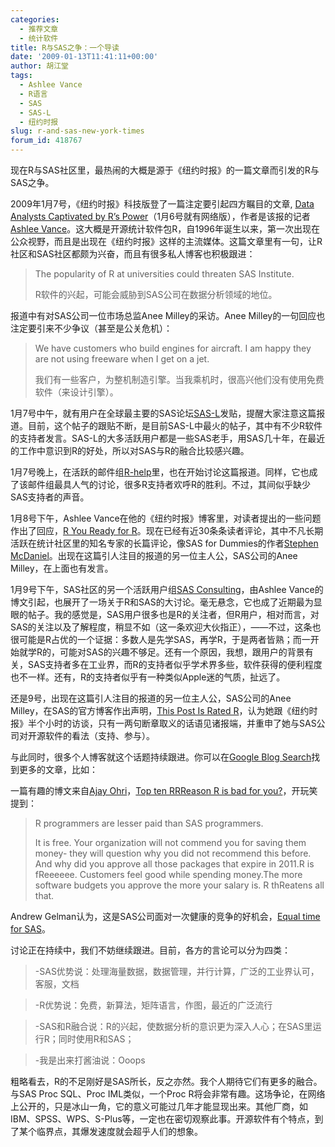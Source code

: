 ```yaml
---
categories:
  - 推荐文章
  - 统计软件
title: R与SAS之争：一个导读
date: '2009-01-13T11:41:11+00:00'
author: 胡江堂
tags:
  - Ashlee Vance
  - R语言
  - SAS
  - SAS-L
  - 纽约时报
slug: r-and-sas-new-york-times
forum_id: 418767
---
```


现在R与SAS社区里，最热闹的大概是源于《纽约时报》的一篇文章而引发的R与SAS之争。

2009年1月7号，《纽约时报》科技版登了一篇注定要引起四方瞩目的文章, [Data Analysts Captivated by R’s Power](http://www.nytimes.com/2009/01/07/technology/business-computing/07program.html)（1月6号就有网络版），作者是该报的记者[Ashlee Vance](http://topics.nytimes.com/top/reference/timestopics/people/v/ashlee_vance/index.html?inline=nyt-per)。这大概是开源统计软件包R，自1996年诞生以来，第一次出现在公众视野，而且是出现在《纽约时报》这样的主流媒体。这篇文章里有一句，让R社区和SAS社区都颇为兴奋，而且有很多私人博客也积极跟进：
<!--more-->

> The popularity of R at universities could threaten SAS Institute.
>
> R软件的兴起，可能会威胁到SAS公司在数据分析领域的地位。

报道中有对SAS公司一位市场总监Anee Milley的采访。Anee Milley的一句回应也注定要引来不少争议（甚至是公关危机）：

> We have customers who build engines for aircraft. I am happy they are not using freeware when I get on a jet.
>
> 我们有一些客户，为整机制造引擎。当我乘机时，很高兴他们没有使用免费软件（来设计引擎）。

1月7号中午，就有用户在全球最主要的SAS论坛[SAS-L](http://www.listserv.uga.edu/cgi-bin/wa?A1=ind0901b&L=sas-l#44)发贴，提醒大家注意这篇报道。目前，这个帖子的跟贴不断，是目前SAS-L中最火的帖子，其中有不少R软件的支持者发言。SAS-L的大多活跃用户都是一些SAS老手，用SAS几十年，在最近的工作中意识到R的好处，所以对SAS与R的融合比较感兴趣。



1月7号晚上，在活跃的邮件组[R-help](http://groups.google.com/group/r-help-archive/browse_thread/thread/5502fdc60d063833/352fc11a5b833f12)里，也在开始讨论这篇报道。同样，它也成了该邮件组最具人气的讨论，很多R支持者欢呼R的胜利。不过，其间似乎缺少SAS支持者的声音。

1月8号下午，Ashlee Vance在他的《纽约时报》博客里，对读者提出的一些问题作出了回应，[R You Ready for R](http://bits.blogs.nytimes.com/2009/01/08/r-you-ready-for-r/)。现在已经有近30条条读者评论，其中不凡长期活跃在统计社区里的知名专家的长篇评论，像SAS for Dummies的作者[Stephen McDaniel](http://stephenmcdaniel.us)。出现在这篇引人注目的报道的另一位主人公，SAS公司的Anee Milley，在上面也有发言。

1月9号下午，SAS社区的另一个活跃用户组[SAS Consulting](http://groups.google.com/group/sasconsulting/topics)，由Ashlee Vance的博文引起，也展开了一场关于R和SAS的大讨论。毫无悬念，它也成了近期最为显眼的帖子。我的感觉是，SAS用户很多也是R的关注者，但R用户，相对而言，对SAS的关注以及了解程度，稍显不如（这一条欢迎大伙指正），——不过，这条也很可能是R占优的一个证据：多数人是先学SAS，再学R，于是两者皆熟；而一开始就学R的，可能对SAS的兴趣不够足。还有一个原因，我想，跟用户的背景有关，SAS支持者多在工业界，而R的支持者似乎学术界多些，软件获得的便利程度也不一样。还有，R的支持者似乎有一种类似Apple迷的气质，扯远了。

还是9号，出现在这篇引人注目的报道的另一位主人公，SAS公司的Anee Milley，在SAS的官方博客作出声明，[This Post Is Rated R](http://blogs.sas.com/sascom/index.php?/archives/434-This-post-is-rated-R.html)，认为她跟《纽约时报》半个小时的访谈，只有一两句断章取义的话语见诸报端，并重申了她与SAS公司对开源软件的看法（支持、参与）。

与此同时，很多个人博客就这个话题持续跟进。你可以在[Google Blog Search](http://blogsearch.google.com/blogsearch?hl=en&ie=UTF-8&q=R+SAS&btnG=Search+Blogs)找到更多的文章，比如：

一篇有趣的博文来自[Ajay Ohri](http://www.decisionstats.com/)，[Top ten RRReason R is bad for you?](http://smartdatacollective.com/Home/15756)，开玩笑提到：

> R programmers are lesser paid than SAS programmers.
>
> It is free. Your organization will not commend you for saving them money- they will question why you did not recommend this before. And why did you approve all those packages that expire in 2011.R is fReeeeee. Customers feel good while spending money.The more software budgets you approve the more your salary is. R thReatens all that.

Andrew Gelman认为，这是SAS公司面对一次健康的竞争的好机会，[Equal time for SAS](http://www.stat.columbia.edu/~cook/movabletype/archives/2009/01/equal-time-for.html)。

讨论正在持续中，我们不妨继续跟进。目前，各方的言论可以分为四类：

> -SAS优势说：处理海量数据，数据管理，并行计算，广泛的工业界认可，客服，文档

> -R优势说：免费，新算法，矩阵语言，作图，最近的广泛流行

> -SAS和R融合说：R的兴起，使数据分析的意识更为深入人心；在SAS里运行R；同时使用R和SAS；

> -我是出来打酱油说：Ooops

粗略看去，R的不足刚好是SAS所长，反之亦然。我个人期待它们有更多的融合。与SAS Proc SQL、Proc IML类似，一个Proc R将会非常有趣。这场争论，在网络上公开的，只是冰山一角，它的意义可能过几年才能显现出来。其他厂商，如IBM、SPSS、WPS、S-Plus等，一定也在密切观察此事。开源软件有个特点，到了某个临界点，其爆发速度就会超乎人们的想象。
